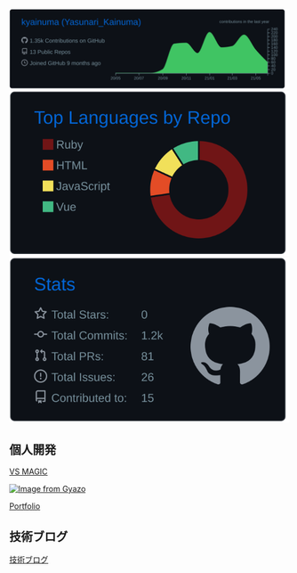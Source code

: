 ![](https://raw.githubusercontent.com/kyainuma/kyainuma/main/profile-summary-card-output/github_dark/0-profile-details.svg)
![](https://raw.githubusercontent.com/kyainuma/kyainuma/main/profile-summary-card-output/github_dark/1-repos-per-language.svg)
![](https://raw.githubusercontent.com/kyainuma/kyainuma/main/profile-summary-card-output/github_dark/3-stats.svg)

## 個人開発

[VS MAGIC](http://vs-magic.com/)

[![Image from Gyazo](https://i.gyazo.com/429279230689b1b3cb7b2be1aab9ef70.png)](https://gyazo.com/429279230689b1b3cb7b2be1aab9ef70)

[Portfolio](https://portfolio.yasunari-kainuma.com/)

## 技術ブログ

[技術ブログ](https://yasunari-kainuma.com/)
